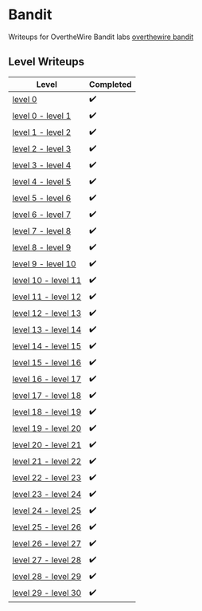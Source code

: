 # Bandit

Writeups for OvertheWire Bandit labs [overthewire bandit](https://overthewire.org/wargames/bandit/)

## **Level Writeups**

| Level | Completed |
| ----- | --------- |
| [level 0](./bandit/level0.md) | :heavy_check_mark: |
| [level 0 - level 1](./bandit/level0-level1.md) | :heavy_check_mark: |
| [level 1 - level 2](./bandit/level1-level2.md) | :heavy_check_mark: |
 [level 2 - level 3](./bandit/level2-level3.md) | :heavy_check_mark: |
| [level 3 - level 4](./bandit/level3-level4.md) | :heavy_check_mark: |
 [level 4 - level 5](./bandit/level4-level5.md) | :heavy_check_mark: |
| [level 5 - level 6](./bandit/level5-level6.md) | :heavy_check_mark: |
 [level 6 - level 7](./bandit/level6-level7.md) | :heavy_check_mark: |
| [level 7 - level 8](./bandit/level7-level8.md) | :heavy_check_mark: |
 [level 8 - level 9](./bandit/level8-level9.md) | :heavy_check_mark: |
| [level 9 - level 10](./bandit/level9-level10.md) | :heavy_check_mark: |
| [level 10 - level 11](./bandit/level10-level11.md) | :heavy_check_mark: |
| [level 11 - level 12](./bandit/level11-level12.md) | :heavy_check_mark: |
 [level 12 - level 13](./bandit/level12-level13.md) | :heavy_check_mark: |
| [level 13 - level 14](./bandit/level13-level14.md) | :heavy_check_mark: |
 [level 14 - level 15](./bandit/level14-level15.md) | :heavy_check_mark: |
| [level 15 - level 16](./bandit/level15-level16.md) | :heavy_check_mark: |
 [level 16 - level 17](./bandit/level16-level17.md) | :heavy_check_mark: |
| [level 17 - level 18](./bandit/level17-level18.md) | :heavy_check_mark: |
 [level 18 - level 19](./bandit/level18-level19.md) | :heavy_check_mark: |
| [level 19 - level 20](./bandit/level19-level20.md) | :heavy_check_mark: |
| [level 20 - level 21](./bandit/level20-level21.md) | :heavy_check_mark: |
| [level 21 - level 22](./bandit/level21-level22.md) | :heavy_check_mark: |
 [level 22 - level 23](./bandit/level22-level23.md) | :heavy_check_mark: |
| [level 23 - level 24](./bandit/level23-level24.md) | :heavy_check_mark: |
 [level 24 - level 25](./bandit/level24-level25.md) | :heavy_check_mark: |
| [level 25 - level 26](./bandit/level25-level26.md) | :heavy_check_mark: |
 [level 26 - level 27](./bandit/level26-level27.md) | :heavy_check_mark: |
| [level 27 - level 28](./bandit/level27-level28.md) | :heavy_check_mark: |
 [level 28 - level 29](./bandit/level28-level29.md) | :heavy_check_mark: |
| [level 29 - level 30](./bandit/level29-level30.md) | :heavy_check_mark: |